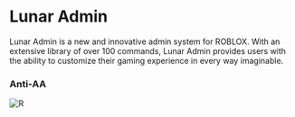 # Lunar Admin
Lunar Admin is a new and innovative admin system for ROBLOX. With an extensive library of over 100 commands, Lunar Admin provides users with the ability to customize their gaming experience in every way imaginable.

### Anti-AA

![R](https://user-images.githubusercontent.com/128256644/228666780-54f3244c-eb9e-48df-b2b8-c59358ff850a.png)
